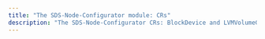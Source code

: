 ```yaml
---
title: "The SDS-Node-Configurator module: CRs"
description: "The SDS-Node-Configurator CRs: BlockDevice and LVMVolumeGroup."
---
```

